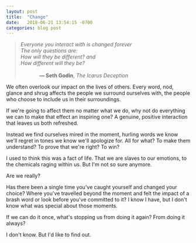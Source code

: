 ```yaml
---
layout: post
title:  "Change"
date:   2018-06-21 13:54:15 -0700
categories: blog post
---
```


> <em>Everyone you interact with is changed forever</em><br>
> <em>The only questions are:</em><br>
> <em>How will they be different? and</em><br>
> <em>How different will they be?</em><br>
> <br> &nbsp;&nbsp;&nbsp;&nbsp;&nbsp;&nbsp;&nbsp;&nbsp;&nbsp;&nbsp;&nbsp;&nbsp;
> <b>— Seth Godin</b>, <em>The Icarus Deception</em>

We often overlook our impact on the lives of others. Every word, nod, glance and shrug affects the people we surround ourselves with, the people who choose to include us in their surroundings. 

If we're going to affect them no matter what we do, why not do everything we can to make that effect an inspiring one? A genuine, positive interaction that leaves us both refreshed.

Instead we find ourselves mired in the moment, hurling words we know we'll regret in tones we know we'll apologize for. All for what? To make them understand? To prove that we're right? To win?

I used to think this was a fact of life. That we are slaves to our emotions, to the chemicals raging within us. But I'm not so sure anymore. 

Are we really? 

Has there been a single time you've caught yourself and changed your choice? Where you've travelled beyond the moment and felt the impact of a brash word or look before you've committed to it? I know I have, but I don't know what was special about those moments. 

If we can do it once, what's stopping us from doing it again? From doing it always?

I don't know. But I'd like to find out.
 
 





